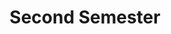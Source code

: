 ---
title: Second Semester
aliases: ["/30786/courses/first-year/second-semester"]
bookCollapseSection: true
layout: 'index-page'
type: 'page'
---